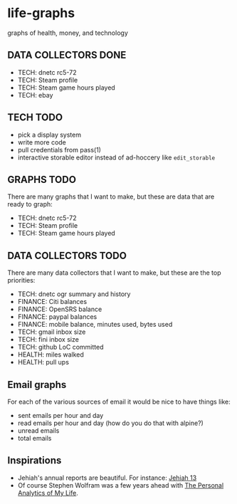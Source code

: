 life-graphs
===========

graphs of health, money, and technology

DATA COLLECTORS DONE
--------------------

* TECH: dnetc rc5-72
* TECH: Steam profile
* TECH: Steam game hours played
* TECH: ebay

TECH TODO
---------

* pick a display system
* write more code
* pull credentials from pass(1)
* interactive storable editor instead of ad-hoccery like `edit_storable`

GRAPHS TODO
-----------

There are many graphs that I want to make, but these are data that are ready to graph:

* TECH: dnetc rc5-72
* TECH: Steam profile
* TECH: Steam game hours played

DATA COLLECTORS TODO
--------------------

There are many data collectors that I want to make, but these are the top priorities:

* TECH: dnetc ogr summary and history
* FINANCE: Citi balances
* FINANCE: OpenSRS balance
* FINANCE: paypal balances
* FINANCE: mobile balance, minutes used, bytes used
* TECH: gmail inbox size
* TECH: fini inbox size
* TECH: github LoC committed
* HEALTH: miles walked
* HEALTH: pull ups

Email graphs
------------

For each of the various sources of email it would be nice to have things like:

* sent emails per hour and day
* read emails per hour and day (how do you do that with alpine?)
* unread emails
* total emails

Inspirations
------------

* Jehiah's annual reports are beautiful.  For instance: [Jehiah 13](http://jehiah.cz/one-three/)
* Of course Stephen Wolfram was a few years ahead with [The Personal Analytics of My Life](http://blog.stephenwolfram.com/2012/03/the-personal-analytics-of-my-life/).
